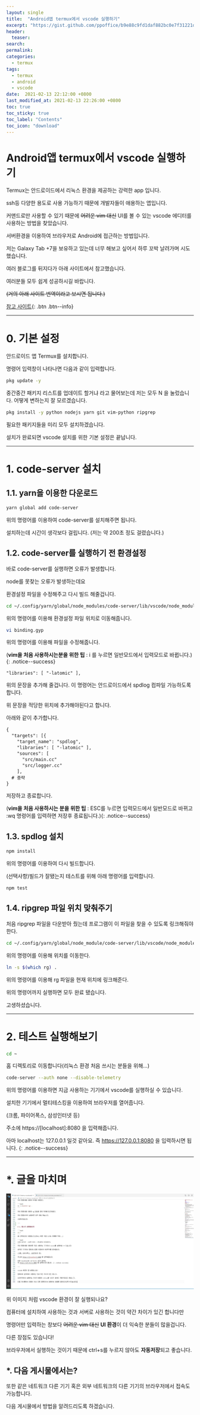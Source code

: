 ```yaml
---
layout: single
title:  "Android앱 termux에서 vscode 실행하기"
excerpt: "https://gist.github.com/ppoffice/b9e88c9fd1daf882bc0e7f31221dda01"
header:
  teaser:
search:
permalink:
categories: 
  - termux
tags:
  - termux
  - android
  - vscode
date:  2021-02-13 22:12:00 +0800
last_modified_at: 2021-02-13 22:26:00 +0800
toc: true
toc_sticky: true
toc_label: "Contents"
toc_icon: "download"
---
```

Android앱 termux에서 vscode 실행하기
======================


Termux는 안드로이드에서 리눅스 환경을 제공하는 강력한 app 입니다.

ssh등 다양한 용도로 사용 가능하기 때문에 개발자들이 애용하는 앱입니다.

커맨드로만 사용할 수 있기 때문에 <strike>어려운 vim 대신</strike> UI를 볼 수 있는 vscode 에디터를 사용하는 방법을 찾았습니다.

서버환경을 이용하여 브라우저로 Android에 접근하는 방법입니다.

저는 Galaxy Tab +7을 보유하고 있는데 너무 해보고 싶어서 하루 꼬박 날려가며 시도했습니다.

여러 블로그를 뒤지다가 아래 사이트에서 참고했습니다. 

여러분들 모두 쉽게 성공하시길 바랍니다. 

<strike>(거의 아래 사이트 번역이라고 보시면 됩니다.)</strike>


[참고 사이트](https://gist.github.com/ppoffice/b9e88c9fd1daf882bc0e7f31221dda01){: .btn .btn--info}

---

# 0. 기본 설정

안드로이드 앱 Termux를 설치합니다.

명령어 입력창이 나타나면 다음과 같이 입력합니다.

```bash
pkg update -y
```


중간중간 패키지 리스트를 업데이트 할거냐 라고 물어보는데 저는 모두 N 을 눌렀습니다. 어떻게 변하는지 잘 모르겠습니다.

```bash
pkg install -y python nodejs yarn git vim-python ripgrep
```

필요한 패키지들을 미리 모두 설치하겠습니다.

설치가 완료되면 vscode 설치를 위한 기본 설정은 끝납니다.

---

# 1. code-server 설치

## 1.1. yarn을 이용한 다운로드 

```bash
yarn global add code-server
```

위의 명령어를 이용하여 code-server를 설치해주면 됩니다.

설치하는데 시간이 생각보다 걸립니다. (저는 약 200초 정도 걸렸습니다.)

## 1.2. code-server를 실행하기 전 환경설정

바로 code-server를 실행하면 오류가 발생합니다.

node를 못찾는 오류가 발생하는데요

환경설정 파일을 수정해주고 다시 빌드 해줄겁니다.

```bash
cd ~/.config/yarn/global/node_modules/code-server/lib/vscode/node_modules/spdlog/
```
위의 명령어를 이용해 환경설정 파일 위치로 이동해줍니다.

```bash
vi binding.gyp
```

위의 명령어를 이용해 파일을 수정해줍니다.

(**vim을 처음 사용하시는분을 위한 팁** : i 를 누르면 일반모드에서 입력모드로 바뀝니다.){: .notice--success}

```gyp
"libraries": [ "-latomic" ],
```
위의 문장을 추가해 줄겁니다. 이 명령어는 안드로이드에서 spdlog 컴파일 가능하도록 합니다.

위 문장을 적당한 위치에 추가해야된다고 합니다. 

아래와 같이 추가합니다.

```
{
  "targets": [{
    "target_name": "spdlog",
    "libraries": [ "-latomic" ],
    "sources": [
      "src/main.cc"
      "src/logger.cc"
    ],
  # 중략
}
```

저장하고 종료합니다.

(**vim을 처음 사용하시는 분을 위한 팁** : ESC를 누르면 입력모드에서 일반모드로 바뀌고 :wq 명령어를 입력하면 저장후 종료됩니다.){: .notice--success}

## 1.3. spdlog 설치

```bash
npm install
```

위의 명령어를 이용하여 다시 빌드합니다.

(선택사항)빌드가 잘됐는지 테스트를 위해 아래 명령어를 입력합니다.

```bash
npm test
```

## 1.4. ripgrep 파일 위치 맞춰주기

처음 ripgrep 파일을 다운받아 줬는데 프로그램이 이 파일을 찾을 수 있도록 링크해줘야 한다.

```bash
cd ~/.config/yarn/global/node_module/code-server/lib/vscode/node_modules/vscode-ripgrep/bin
```

위의 명령어를 이용해 위치를 이동한다.

```bash
ln -s $(which rg) .
```

위의 명령어를 이용해 rg 파일을 현재 위치에 링크해준다.

위의 명령어까지 실행하면 모두 완료 됐습니다.

고생하셨습니다.

---

# 2. 테스트 실행해보기

```bash
cd ~
```
홈 디렉토리로 이동합니다(리눅스 환경 처음 쓰시는 분들을 위해...)

```bash
code-server --auth none --disable-telemetry
```
위의 명령어를 이용하면 지금 사용하는 기기에서 vscode를 실행하실 수 있습니다.

설치한 기기에서 멀티테스킹을 이용하여 브라우저를 열어줍니다.

(크롬, 파이어폭스, 삼성인터넷 등)

주소에 https://[localhost]:8080 을 입력해줍니다.

아마 localhost는 127.0.0.1 일것 같아요.
즉 https://127.0.0.1:8080 을 입력하시면 됩니다. {: .notice--success}

---

# *. 글을 마치며

![VscodeAtBrowser](/assets/images/posts/20210213/vscode.jpg "VscodeAtBrowser")

위 이미지 처럼 vscode 환경이 잘 실행되나요?

컴퓨터에 설치하여 사용하는 것과 서버로 사용하는 것이 약간 차이가 있긴 합니다만

명령어만 입력하는 창보다 <strike>어려운 vim 대신</strike> **UI 환경**이 더 익숙한 분들이 많을겁니다.

다른 장점도 있습니다!

브라우저에서 실행하는 것이기 때문에 ctrl+s를 누르지 않아도 **자동저장**되고 좋습니다.

## *. 다음 게시물에서는?

또한 같은 네트워크 다른 기기 혹은 외부 네트워크의 다른 기기의 브라우저에서 접속도 가능합니다.

다음 게시물에서 방법을 알려드리도록 하겠습니다.
